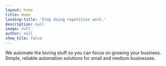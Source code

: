 ```yaml
---
layout: home
title: Home
landing-title: 'Stop doing repetitive work.'
description: null
image: null
author: null
show_tile: false
---
```


We automate the boring stuff so you can focus on growing your business. Simple, reliable automation solutions for small and medium businesses.
